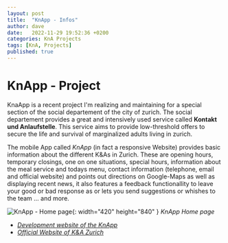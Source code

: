 ```yaml
---
layout: post
title:  "KnApp - Infos"
author: dave
date:   2022-11-29 19:52:36 +0200
categories: KnA Projects
tags: [KnA, Projects]
published: true
---
```


# KnApp - Project
KnaApp is a recent project I'm realizing and maintaining for a special section of the social departement of the city of zurich. The social departement provides a great and intensively used service called __Kontakt und Anlaufstelle__. This service aims to provide low-threshold offers to secure the life and survival of marginalized adults living in zurich.

The mobile App called _KnApp_ (in fact a responsive Website) provides basic information about the different K&amp;As in Zurich. These are opening hours, temporary closings, one on one situations, special hours, information about the meal service and todays menu, contact information (telephone, email and official website) and points out directions on Google-Maps as well as displaying recent news, it also features a feedback functionallity to leave your good or bad response as or lets you send suggestions or whishes to the team ... and more.

![KnApp - Home page](../../assets/img/projects/Screenshot_20230107_152806_Chrome.jpg){: width="420" height="840" }
_KnApp Home page_

- [_Development website of the KnApp_](http://knapp.kimhauser.ch/?layout=ng)
- [_Official Website of K&amp;A Zurich_](https://www.stadt-zuerich.ch/sd/de/index/unterstuetzung/drogen/kontaktundanlaufstellen.html)
